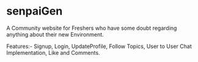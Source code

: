 # senpaiGen

A Community website for Freshers who have some doubt regarding anything about their new Environment.

Features:- Signup, Login, UpdateProfile, Follow Topics, User to User Chat Implementation, Like and Comments.
